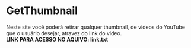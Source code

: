 # GetThumbnail
Neste site você poderá retirar qualquer thumbnail, de videos do YouTube que o usuário desejar, atravez do link do video. <br>
**LINK PARA ACESSO NO AQUIVO: link.txt**
